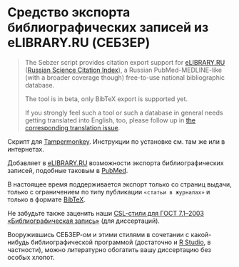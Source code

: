 # Средство экспорта библиографических записей из eLIBRARY.RU (СЕБЗЕР)

> The Sebzer script provides citation export support for [eLIBRARY.RU](https://elibrary.ru) ([Russian Science Citation Index](https://en.m.wikipedia.org/wiki/Russian_Science_Citation_Index)), a Russian PubMed-MEDLINE-like (with a broader coverage though) free-to-use national bibliographic database.
> 
> The tool is in beta, only BibTeX export is supported yet.
> 
> If you strongly feel such a tool or such a database in general needs getting translated into English, too, please follow up in [the corresponding translation issue](http://github.com/p1m-ortho/xs-sebzer/issues/4).

Скрипт для [Tampermonkey](https://tampermonkey.net). Инструкции по установке см. там же или в интернетах.

Добавляет в [eLIBRARY.RU](https://elibrary.ru) возможности экспорта библиографических записей, подобные таковым в [PubMed](https://pubmed.gov).

В настоящее время поддерживается экспорт только со страниц выдачи, только с ограничением по типу публикации `«статьи в журналах»` и только в формате [BibTeX](https://ru.wikipedia.org/wiki/BibTeX#Библиографические_базы:_bib-файлы).

Не забудьте также заценить наши [CSL-стили для ГОСТ 7.1–2003 «Библиографическая запись»](https://github.com/p1m-ortho/styles/blob/ba7d5eb5ad5ca73416a08c9c67c05a91b6e94538/russian-gost-71-2003-alpha.csl) (для диссертаций).

Вооружившись СЕБЗЕР-ом и этими стилями в сочетании с какой-нибудь библиографической программой (достаточно и [R Studio](https://rstudio.com), в частности), можно литературно обогатить вашу диссертацию без особых хлопот.